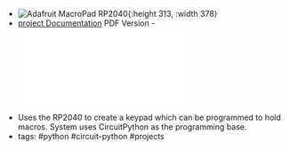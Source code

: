 - ![Adafruit MacroPad RP2040](https://cdn-learn.adafruit.com/guides/cropped_images/000/003/366/medium640/MacroPad_top_angle_glow.jpg?1624898301){:height 313, :width 378}
- [project Documentation](https://learn.adafruit.com/adafruit-macropad-rp2040)
  PDF Version - ![adafruit-macropad-rp2040.pdf](../assets/adafruit-macropad-rp2040_1698561019213_0.pdf)
- Uses the RP2040 to create a keypad which can be programmed to hold macros.  System uses CircuitPython as the programming base.
- tags: #python #circuit-python #projects